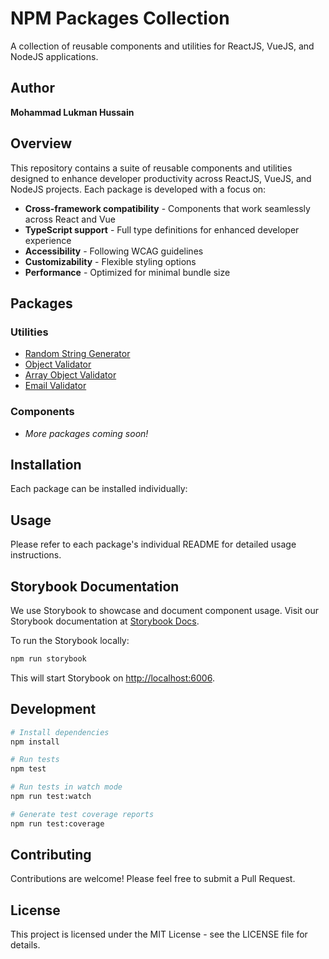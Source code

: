 # NPM Packages Collection

A collection of reusable components and utilities for ReactJS, VueJS, and NodeJS applications.

## Author

**Mohammad Lukman Hussain**

## Overview

This repository contains a suite of reusable components and utilities designed to enhance developer productivity across ReactJS, VueJS, and NodeJS projects. Each package is developed with a focus on:

- **Cross-framework compatibility** - Components that work seamlessly across React and Vue
- **TypeScript support** - Full type definitions for enhanced developer experience
- **Accessibility** - Following WCAG guidelines
- **Customizability** - Flexible styling options
- **Performance** - Optimized for minimal bundle size

## Packages

### Utilities

- [Random String Generator](tree/main/src/random-string-generator)
- [Object Validator](tree/main/src/object-validator)
- [Array Object Validator](tree/main/src/array-object-validator)
- [Email Validator](tree/main/src/email-validator)

### Components
- *More packages coming soon!*

## Installation

Each package can be installed individually:

## Usage

Please refer to each package's individual README for detailed usage instructions.

## Storybook Documentation

We use Storybook to showcase and document component usage. Visit our Storybook documentation at [Storybook Docs](https://engr-lukman.github.io/npm-packages).

To run the Storybook locally:

```bash
npm run storybook
```

This will start Storybook on [http://localhost:6006](http://localhost:6006).

## Development

```bash
# Install dependencies
npm install

# Run tests
npm test

# Run tests in watch mode
npm run test:watch

# Generate test coverage reports
npm run test:coverage
```

## Contributing

Contributions are welcome! Please feel free to submit a Pull Request.

## License

This project is licensed under the MIT License - see the LICENSE file for details.